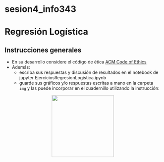 # sesion4_info343
# Regresión Logística
## Instrucciones generales
- En su desarrollo considere el código de ética [ACM Code of Ethics](https://www.acm.org/code-of-ethics)
- Además:
    - escriba sus respuestas y discusión de resultados en el notebook de jupyter EjerciciosRegresionLogistica.ipynb
    - guarde sus gráficos y/o respuestas escritas a mano en la carpeta `img`  y las puede incorporar en el cuadernillo utilizando la instrucción:
<center><img src="images/probPuntual.png" width=200></center>
